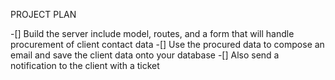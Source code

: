 PROJECT PLAN

-[] Build the server include model, routes, and a form that will handle procurement of client contact data 
-[] Use the procured data to compose an email and save the client data onto your database
-[] Also send a notification to the client with a ticket 